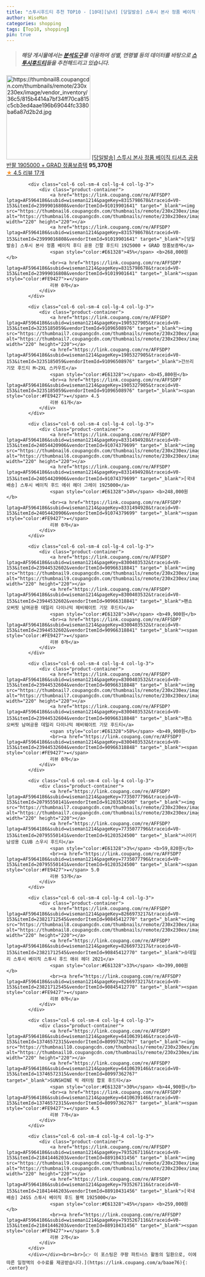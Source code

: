 ```yaml
---
title: "스투시후드티 추천 TOP10 - [10대][남녀] [당일발송] 스투시 본사 정품 베이직 티셔츠 공용 반팔 1905000 + GRAD 정품보증택"
author: WiseMan
categories: shopping
tags: [Top10, shopping]
pin: true
---
```


> ##### 해당 게시물에서는 [**분석도구**](https://itemscout.io/)를 이용하여 **성별**, **연령별** 등의 데이터를 바탕으로 [**스투시후드티**](https://link.coupang.com/a/baae76)들을 추천해드리고 있습니다.
<div class="container"><div class="row">
            <div class="col-6 col-sm-4 col-lg-4 col-lg-3">
                <div class="product-container">
                    <a href="https://link.coupang.com/re/AFFSDP?lptag=AF5964186&subid=wiseman1214&pageKey=7823041987&traceid=V0-153&itemId=21255132818&vendorItemId=90051045315" target="_blank"><img src="https://thumbnail8.coupangcdn.com/thumbnails/remote/230x230ex/image/vendor_inventory/36c5/815b4414a7bf34ff70ca815c5cb3ed4aae196b69044fc3380ba6a87d2b2d.jpg" alt="https://thumbnail8.coupangcdn.com/thumbnails/remote/230x230ex/image/vendor_inventory/36c5/815b4414a7bf34ff70ca815c5cb3ed4aae196b69044fc3380ba6a87d2b2d.jpg" width="220" height="220"></a>
                    <a href="https://link.coupang.com/re/AFFSDP?lptag=AF5964186&subid=wiseman1214&pageKey=7823041987&traceid=V0-153&itemId=21255132818&vendorItemId=90051045315" target="_blank">[당일발송] 스투시 본사 정품 베이직 티셔츠 공용 반팔 1905000 + GRAD 정품보증택</a>
                    <span style="color:#E61328"></span> <b>95,370원</b>
                    <br><a href="https://link.coupang.com/re/AFFSDP?lptag=AF5964186&subid=wiseman1214&pageKey=7823041987&traceid=V0-153&itemId=21255132818&vendorItemId=90051045315" target="_blank"><span style="color:#FE9427">★</span> 4.5
                    리뷰 17개</a>
                </div>
            </div>
            
            <div class="col-6 col-sm-4 col-lg-4 col-lg-3">
                <div class="product-container">
                    <a href="https://link.coupang.com/re/AFFSDP?lptag=AF5964186&subid=wiseman1214&pageKey=8315798678&traceid=V0-153&itemId=23999016808&vendorItemId=91019901641" target="_blank"><img src="https://thumbnail6.coupangcdn.com/thumbnails/remote/230x230ex/image/vendor_inventory/8cde/2b61ec81675ef41fead6c9f39ca0b4e955aa280d365fba58c63b20361706.jpg" alt="https://thumbnail6.coupangcdn.com/thumbnails/remote/230x230ex/image/vendor_inventory/8cde/2b61ec81675ef41fead6c9f39ca0b4e955aa280d365fba58c63b20361706.jpg" width="220" height="220"></a>
                    <a href="https://link.coupang.com/re/AFFSDP?lptag=AF5964186&subid=wiseman1214&pageKey=8315798678&traceid=V0-153&itemId=23999016808&vendorItemId=91019901641" target="_blank">[당일발송] 스투시 본사 정품 베이직 후디 공용 긴팔 후드티 1925000 + GRAD 정품보증택</a>
                    <span style="color:#E61328">45%</span> <b>268,000원</b>
                    <br><a href="https://link.coupang.com/re/AFFSDP?lptag=AF5964186&subid=wiseman1214&pageKey=8315798678&traceid=V0-153&itemId=23999016808&vendorItemId=91019901641" target="_blank"><span style="color:#FE9427">★</span> 
                    리뷰 0개</a>
                </div>
            </div>
            
            <div class="col-6 col-sm-4 col-lg-4 col-lg-3">
                <div class="product-container">
                    <a href="https://link.coupang.com/re/AFFSDP?lptag=AF5964186&subid=wiseman1214&pageKey=1905327905&traceid=V0-153&itemId=3235185059&vendorItemId=91096508976" target="_blank"><img src="https://thumbnail7.coupangcdn.com/thumbnails/remote/230x230ex/image/vendor_inventory/9e13/f09272c9e018d49be2457a03d64fc3c2019393a602977e35cf7d1824764e.jpg" alt="https://thumbnail7.coupangcdn.com/thumbnails/remote/230x230ex/image/vendor_inventory/9e13/f09272c9e018d49be2457a03d64fc3c2019393a602977e35cf7d1824764e.jpg" width="220" height="220"></a>
                    <a href="https://link.coupang.com/re/AFFSDP?lptag=AF5964186&subid=wiseman1214&pageKey=1905327905&traceid=V0-153&itemId=3235185059&vendorItemId=91096508976" target="_blank">간쓰리 기모 후드티 M~2XL 스카우트</a>
                    <span style="color:#E61328"></span> <b>45,800원</b>
                    <br><a href="https://link.coupang.com/re/AFFSDP?lptag=AF5964186&subid=wiseman1214&pageKey=1905327905&traceid=V0-153&itemId=3235185059&vendorItemId=91096508976" target="_blank"><span style="color:#FE9427">★</span> 4.5
                    리뷰 61개</a>
                </div>
            </div>
            
            <div class="col-6 col-sm-4 col-lg-4 col-lg-3">
                <div class="product-container">
                    <a href="https://link.coupang.com/re/AFFSDP?lptag=AF5964186&subid=wiseman1214&pageKey=8331494928&traceid=V0-153&itemId=24054420906&vendorItemId=91074379699" target="_blank"><img src="https://thumbnail6.coupangcdn.com/thumbnails/remote/230x230ex/image/vendor_inventory/7887/0c2a0cb7c89984f8905fd89d208311ea492c3714f3709fb8d6e6ba38aa76.jpg" alt="https://thumbnail6.coupangcdn.com/thumbnails/remote/230x230ex/image/vendor_inventory/7887/0c2a0cb7c89984f8905fd89d208311ea492c3714f3709fb8d6e6ba38aa76.jpg" width="220" height="220"></a>
                    <a href="https://link.coupang.com/re/AFFSDP?lptag=AF5964186&subid=wiseman1214&pageKey=8331494928&traceid=V0-153&itemId=24054420906&vendorItemId=91074379699" target="_blank">[국내배송] 스투시 베이직 후드 에쉬 헤더 그레이 1925000</a>
                    <span style="color:#E61328">34%</span> <b>248,000원</b>
                    <br><a href="https://link.coupang.com/re/AFFSDP?lptag=AF5964186&subid=wiseman1214&pageKey=8331494928&traceid=V0-153&itemId=24054420906&vendorItemId=91074379699" target="_blank"><span style="color:#FE9427">★</span> 
                    리뷰 0개</a>
                </div>
            </div>
            
            <div class="col-6 col-sm-4 col-lg-4 col-lg-3">
                <div class="product-container">
                    <a href="https://link.coupang.com/re/AFFSDP?lptag=AF5964186&subid=wiseman1214&pageKey=8300403532&traceid=V0-153&itemId=23944532602&vendorItemId=90966318841" target="_blank"><img src="https://thumbnail9.coupangcdn.com/thumbnails/remote/230x230ex/image/vendor_inventory/b31f/937eccfd984b194d71f8ce62cc3bd474cdfa6c49f42597bde07cab3bb158.jpg" alt="https://thumbnail9.coupangcdn.com/thumbnails/remote/230x230ex/image/vendor_inventory/b31f/937eccfd984b194d71f8ce62cc3bd474cdfa6c49f42597bde07cab3bb158.jpg" width="220" height="220"></a>
                    <a href="https://link.coupang.com/re/AFFSDP?lptag=AF5964186&subid=wiseman1214&pageKey=8300403532&traceid=V0-153&itemId=23944532602&vendorItemId=90966318841" target="_blank">팬쇼 오버핏 남여공용 데일리 다이나믹 헤비웨이트 기모 후드티</a>
                    <span style="color:#E61328">34%</span> <b>49,900원</b>
                    <br><a href="https://link.coupang.com/re/AFFSDP?lptag=AF5964186&subid=wiseman1214&pageKey=8300403532&traceid=V0-153&itemId=23944532602&vendorItemId=90966318841" target="_blank"><span style="color:#FE9427">★</span> 
                    리뷰 0개</a>
                </div>
            </div>
            
            <div class="col-6 col-sm-4 col-lg-4 col-lg-3">
                <div class="product-container">
                    <a href="https://link.coupang.com/re/AFFSDP?lptag=AF5964186&subid=wiseman1214&pageKey=8300403532&traceid=V0-153&itemId=23944532604&vendorItemId=90966318848" target="_blank"><img src="https://thumbnail7.coupangcdn.com/thumbnails/remote/230x230ex/image/vendor_inventory/8ee0/14cc6c4a4f9d188486f406a124bc9061e42457c8475fc5ec98d9ce35682b.jpg" alt="https://thumbnail7.coupangcdn.com/thumbnails/remote/230x230ex/image/vendor_inventory/8ee0/14cc6c4a4f9d188486f406a124bc9061e42457c8475fc5ec98d9ce35682b.jpg" width="220" height="220"></a>
                    <a href="https://link.coupang.com/re/AFFSDP?lptag=AF5964186&subid=wiseman1214&pageKey=8300403532&traceid=V0-153&itemId=23944532604&vendorItemId=90966318848" target="_blank">팬쇼 오버핏 남여공용 데일리 다이나믹 헤비웨이트 기모 후드티</a>
                    <span style="color:#E61328">58%</span> <b>49,900원</b>
                    <br><a href="https://link.coupang.com/re/AFFSDP?lptag=AF5964186&subid=wiseman1214&pageKey=8300403532&traceid=V0-153&itemId=23944532604&vendorItemId=90966318848" target="_blank"><span style="color:#FE9427">★</span> 
                    리뷰 0개</a>
                </div>
            </div>
            
            <div class="col-6 col-sm-4 col-lg-4 col-lg-3">
                <div class="product-container">
                    <a href="https://link.coupang.com/re/AFFSDP?lptag=AF5964186&subid=wiseman1214&pageKey=7735077796&traceid=V0-153&itemId=20795550141&vendorItemId=91203524500" target="_blank"><img src="https://thumbnail7.coupangcdn.com/thumbnails/remote/230x230ex/image/vendor_inventory/b9a5/0265f3f4be94dca7bd926c0caaca06bd700bb883a32583cb62c4e63cbb73.png" alt="https://thumbnail7.coupangcdn.com/thumbnails/remote/230x230ex/image/vendor_inventory/b9a5/0265f3f4be94dca7bd926c0caaca06bd700bb883a32583cb62c4e63cbb73.png" width="220" height="220"></a>
                    <a href="https://link.coupang.com/re/AFFSDP?lptag=AF5964186&subid=wiseman1214&pageKey=7735077796&traceid=V0-153&itemId=20795550141&vendorItemId=91203524500" target="_blank">나이키 남성용 CLUB 스우시 후드티</a>
                    <span style="color:#E61328">3%</span> <b>59,820원</b>
                    <br><a href="https://link.coupang.com/re/AFFSDP?lptag=AF5964186&subid=wiseman1214&pageKey=7735077796&traceid=V0-153&itemId=20795550141&vendorItemId=91203524500" target="_blank"><span style="color:#FE9427">★</span> 5.0
                    리뷰 53개</a>
                </div>
            </div>
            
            <div class="col-6 col-sm-4 col-lg-4 col-lg-3">
                <div class="product-container">
                    <a href="https://link.coupang.com/re/AFFSDP?lptag=AF5964186&subid=wiseman1214&pageKey=8266973217&traceid=V0-153&itemId=23821712545&vendorItemId=90845412770" target="_blank"><img src="https://thumbnail8.coupangcdn.com/thumbnails/remote/230x230ex/image/vendor_inventory/e7bb/ac06efaf1e29cc7364e6337649ef70810d178461494af6eef04662a623d9.jpg" alt="https://thumbnail8.coupangcdn.com/thumbnails/remote/230x230ex/image/vendor_inventory/e7bb/ac06efaf1e29cc7364e6337649ef70810d178461494af6eef04662a623d9.jpg" width="220" height="220"></a>
                    <a href="https://link.coupang.com/re/AFFSDP?lptag=AF5964186&subid=wiseman1214&pageKey=8266973217&traceid=V0-153&itemId=23821712545&vendorItemId=90845412770" target="_blank">슈데일리 스투시 베이직 스투시 후드 애쉬 헤더 2021</a>
                    <span style="color:#E61328">33%</span> <b>399,000원</b>
                    <br><a href="https://link.coupang.com/re/AFFSDP?lptag=AF5964186&subid=wiseman1214&pageKey=8266973217&traceid=V0-153&itemId=23821712545&vendorItemId=90845412770" target="_blank"><span style="color:#FE9427">★</span> 
                    리뷰 0개</a>
                </div>
            </div>
            
            <div class="col-6 col-sm-4 col-lg-4 col-lg-3">
                <div class="product-container">
                    <a href="https://link.coupang.com/re/AFFSDP?lptag=AF5964186&subid=wiseman1214&pageKey=6410639146&traceid=V0-153&itemId=13746572315&vendorItemId=80997362767" target="_blank"><img src="https://thumbnail10.coupangcdn.com/thumbnails/remote/230x230ex/image/vendor_inventory/978d/bf2346019597d2dc1a4e194096fcab164b4f1612b874582072bb70185bed.jpg" alt="https://thumbnail10.coupangcdn.com/thumbnails/remote/230x230ex/image/vendor_inventory/978d/bf2346019597d2dc1a4e194096fcab164b4f1612b874582072bb70185bed.jpg" width="220" height="220"></a>
                    <a href="https://link.coupang.com/re/AFFSDP?lptag=AF5964186&subid=wiseman1214&pageKey=6410639146&traceid=V0-153&itemId=13746572315&vendorItemId=80997362767" target="_blank">SUNSHINE 빅 레터링 합포 후드티</a>
                    <span style="color:#E61328">30%</span> <b>44,900원</b>
                    <br><a href="https://link.coupang.com/re/AFFSDP?lptag=AF5964186&subid=wiseman1214&pageKey=6410639146&traceid=V0-153&itemId=13746572315&vendorItemId=80997362767" target="_blank"><span style="color:#FE9427">★</span> 4.5
                    리뷰 7개</a>
                </div>
            </div>
            
            <div class="col-6 col-sm-4 col-lg-4 col-lg-3">
                <div class="product-container">
                    <a href="https://link.coupang.com/re/AFFSDP?lptag=AF5964186&subid=wiseman1214&pageKey=7935267116&traceid=V0-153&itemId=21841446203&vendorItemId=88910431456" target="_blank"><img src="https://thumbnail9.coupangcdn.com/thumbnails/remote/230x230ex/image/vendor_inventory/1088/46ba7285c53ebd88587f58b46fda4d7e04f62373d7eb0c78670125aacb97.jpg" alt="https://thumbnail9.coupangcdn.com/thumbnails/remote/230x230ex/image/vendor_inventory/1088/46ba7285c53ebd88587f58b46fda4d7e04f62373d7eb0c78670125aacb97.jpg" width="220" height="220"></a>
                    <a href="https://link.coupang.com/re/AFFSDP?lptag=AF5964186&subid=wiseman1214&pageKey=7935267116&traceid=V0-153&itemId=21841446203&vendorItemId=88910431456" target="_blank">[국내배송] 24SS 스투시 베이직 후드 블랙 1925000</a>
                    <span style="color:#E61328">45%</span> <b>259,000원</b>
                    <br><a href="https://link.coupang.com/re/AFFSDP?lptag=AF5964186&subid=wiseman1214&pageKey=7935267116&traceid=V0-153&itemId=21841446203&vendorItemId=88910431456" target="_blank"><span style="color:#FE9427">★</span> 5.0
                    리뷰 2개</a>
                </div>
            </div>
            </div></div><br><br>[👉 이 포스팅은 쿠팡 파트너스 활동의 일환으로, 이에 따른 일정액의 수수료를 제공받습니다.](https://link.coupang.com/a/baae76){: .center}